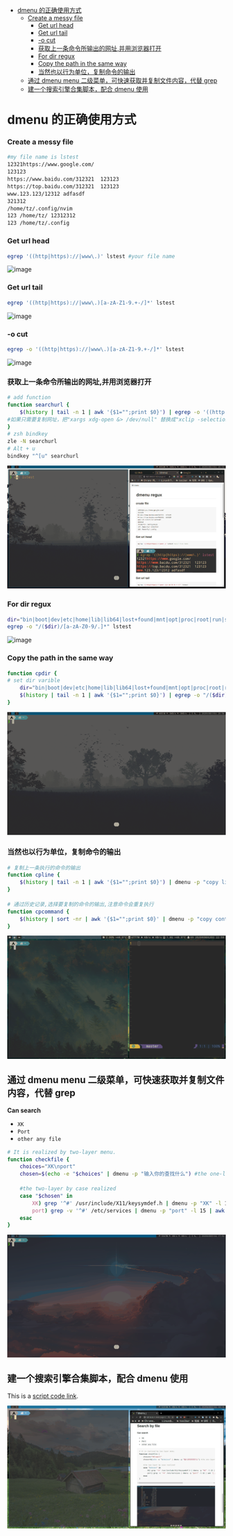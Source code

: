 
<!-- mtoc-start -->

* [dmenu 的正确使用方式](#dmenu-的正确使用方式)
  * [Create a messy file](#create-a-messy-file)
    * [Get url head](#get-url-head)
    * [Get url tail](#get-url-tail)
    * [-o cut](#-o-cut)
    * [获取上一条命令所输出的网址,并用浏览器打开](#获取上一条命令所输出的网址并用浏览器打开)
    * [For dir regux](#for-dir-regux)
    * [Copy the path in the same way](#copy-the-path-in-the-same-way)
    * [当然也以行为单位，复制命令的输出](#当然也以行为单位复制命令的输出)
  * [通过 dmenu menu 二级菜单，可快速获取并复制文件内容，代替 grep](#通过-dmenu-menu-二级菜单可快速获取并复制文件内容代替-grep)
  * [建一个搜索引擎合集脚本，配合 dmenu 使用](#建一个搜索引擎合集脚本配合-dmenu-使用)

<!-- mtoc-end -->

# dmenu 的正确使用方式

### Create a messy file

```bash
#my file name is lstest
12321https://www.google.com/
123123
https://www.baidu.com/312321  123123
https://top.baidu.com/312321  123123
www.123.123/12312 adfasdf
321312
/home/tz/.config/nvim
123 /home/tz/ 12312312
123 /home/tz/.config
```

### Get url head

```bash
egrep '((http|https)://|www\.)' lstest #your file name
```

![image](./Pictures/dmenu/1.avif)

### Get url tail

```bash
egrep '((http|https)://|www\.)[a-zA-Z1-9.+-/]*' lstest
```

![image](./Pictures/dmenu/2.avif)

### -o cut

```bash
egrep -o '((http|https)://|www\.)[a-zA-Z1-9.+-/]*' lstest
```

![image](./Pictures/dmenu/3.avif)

### 获取上一条命令所输出的网址,并用浏览器打开

```bash
# add function
function searchurl {
    $(history | tail -n 1 | awk '{$1="";print $0}') | egrep -o '((http|https)://|www\.)[a-zA-Z1-9.+-/]*' | dmenu -p "search url" -l 10 | xargs xdg-open &> /dev/null
#如果只需要复制网址，把"xargs xdg-open &> /dev/null" 替换成"xclip -selection clipboard"
}
# zsh bindkey
zle -N searchurl
# Alt + u
bindkey "^[u" searchurl
```

![image](./Pictures/dmenu/4.gif)

### For dir regux

```bash
dir="bin|boot|dev|etc|home|lib|lib64|lost+found|mnt|opt|proc|root|run|sbin|srv|sys|tmp|usr|var"
egrep -o "/($dir)/[a-zA-Z0-9/.]*" lstest
```

![image](./Pictures/dmenu/5.avif)

### Copy the path in the same way

```bash
function cpdir {
# set dir varible
    dir="bin|boot|dev|etc|home|lib|lib64|lost+found|mnt|opt|proc|root|run|sbin|srv|sys|tmp|usr|var"
    $(history | tail -n 1 | awk '{$1="";print $0}') | egrep -o "/($dir)/[a-zA-Z0-9/.]*" | dmenu -p "copy url" -l 10 | xclip -selection clipboard
}
```

![image](./Pictures/dmenu/6.gif)

### 当然也以行为单位，复制命令的输出

```bash
# 复制上一条执行的命令的输出
function cpline {
    $(history | tail -n 1 | awk '{$1="";print $0}') | dmenu -p "copy line" -l 10 | xclip -selection clipboard
}

# 通过历史记录,选择要复制的命令的输出,注意命令会重复执行
function cpcommand {
    $(history | sort -nr | awk '{$1="";print $0}' | dmenu -p "copy content" -l 10) | xclip -selection clipboard
}
```

![image](./Pictures/dmenu/9.gif)

## 通过 dmenu menu 二级菜单，可快速获取并复制文件内容，代替 grep

**Can search**

- `XK`
- `Port`
- `other any file`

```bash
# It is realized by two-layer menu.
function checkfile {
    choices="XK\nport"
    chosen=$(echo -e "$choices" | dmenu -p "输入你的查找什么") #the one-layer

    #the two-layer by case realized
    case "$chosen" in
        XK) grep '^#' /usr/include/X11/keysymdef.h | dmenu -p "XK" -l 15 | awk '{ print $2 }' | xclip -selection clipboard ;;
        port) grep -v '^#' /etc/services | dmenu -p "port" -l 15 | awk '{ print $1 }' | xclip -selection clipboard;;
    esac
}
```

![image](./Pictures/dmenu/7.gif)

## 建一个搜索引擎合集脚本，配合 dmenu 使用

This is a [script code link](https://github.com/ztoiax/userfulscripts/blob/master/dmenu-search.sh "With a Title").

![image](./Pictures/dmenu/8.gif)
